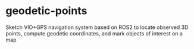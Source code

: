 # geodetic-points
Sketch VIO+GPS navigation system based on ROS2 to locate observed 3D points, compute geodetic coordinates, and mark objects of interest on a map
